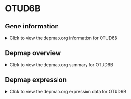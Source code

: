 <h1>OTUD6B</h1>

<h2>Gene information</h2>
<details>
  <summary>Click to view the depmap.org information for OTUD6B</summary>
  <iframe src="https://depmap.org/portal/gene/OTUD6B?tab=about" style="border:none;width:100%;height:800px"></iframe>
</details>

<h2>Depmap overview</h2>
<details>
  <summary>Click to view the depmap.org summary for OTUD6B</summary>
  <iframe src="https://depmap.org/portal/gene/OTUD6B?tab=overview" style="border:none;width:100%;height:800px"></iframe>
</details>

<h2>Depmap expression</h2>
<details>
  <summary>Click to view the depmap.org expression data for OTUD6B</summary>
  <iframe src="https://depmap.org/portal/gene/OTUD6B?tab=characterization" style="border:none;width:100%;height:800px"></iframe>
</details>


<!--
<h2>Reactome Pathway diagram</h2>
PNAME
-->


